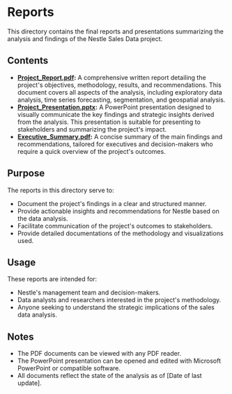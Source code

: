 # Reports

This directory contains the final reports and presentations summarizing the analysis and findings of the Nestle Sales Data project.

## Contents

* **[Project_Report.pdf](Project_Report.pdf):** A comprehensive written report detailing the project's objectives, methodology, results, and recommendations. This document covers all aspects of the analysis, including exploratory data analysis, time series forecasting, segmentation, and geospatial analysis.
* **[Project_Presentation.pptx](Project_Presentation.pptx):** A PowerPoint presentation designed to visually communicate the key findings and strategic insights derived from the analysis. This presentation is suitable for presenting to stakeholders and summarizing the project's impact.
* **[Executive_Summary.pdf](Executive_Summary.pdf):** A concise summary of the main findings and recommendations, tailored for executives and decision-makers who require a quick overview of the project's outcomes.

## Purpose

The reports in this directory serve to:

* Document the project's findings in a clear and structured manner.
* Provide actionable insights and recommendations for Nestle based on the data analysis.
* Facilitate communication of the project's outcomes to stakeholders.
* Provide detailed documentations of the methodology and visualizations used.

## Usage

These reports are intended for:

* Nestle's management team and decision-makers.
* Data analysts and researchers interested in the project's methodology.
* Anyone seeking to understand the strategic implications of the sales data analysis.

## Notes

* The PDF documents can be viewed with any PDF reader.
* The PowerPoint presentation can be opened and edited with Microsoft PowerPoint or compatible software.
* All documents reflect the state of the analysis as of [Date of last update].
